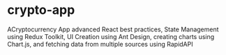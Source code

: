 # crypto-app
ACryptocurrency App advanced React best practices, State Management using Redux Toolkit, UI Creation using Ant Design, creating charts using Chart.js, and fetching data from multiple sources using RapidAPI 
